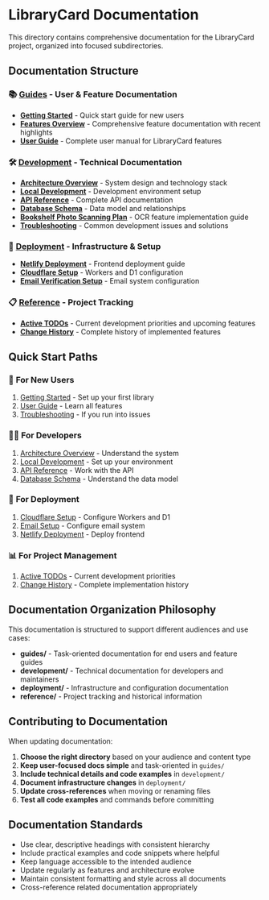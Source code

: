 # LibraryCard Documentation

This directory contains comprehensive documentation for the LibraryCard project, organized into focused subdirectories.

## Documentation Structure

### 📚 [Guides](./guides/) - User & Feature Documentation
- **[Getting Started](./guides/getting-started.md)** - Quick start guide for new users
- **[Features Overview](./guides/features.md)** - Comprehensive feature documentation with recent highlights
- **[User Guide](./guides/user-guide.md)** - Complete user manual for LibraryCard features

### 🛠️ [Development](./development/) - Technical Documentation
- **[Architecture Overview](./development/architecture.md)** - System design and technology stack
- **[Local Development](./development/local-development.md)** - Development environment setup
- **[API Reference](./development/api-reference.md)** - Complete API documentation
- **[Database Schema](./development/database-schema.md)** - Data model and relationships
- **[Bookshelf Photo Scanning Plan](./development/bookshelf-photo-scanning-plan.md)** - OCR feature implementation guide
- **[Troubleshooting](./development/troubleshooting.md)** - Common development issues and solutions

### 🚀 [Deployment](./deployment/) - Infrastructure & Setup
- **[Netlify Deployment](./deployment/netlify-deployment.md)** - Frontend deployment guide
- **[Cloudflare Setup](./deployment/cloudflare-setup.md)** - Workers and D1 configuration
- **[Email Verification Setup](./deployment/email-verification-setup.md)** - Email system configuration

### 📋 [Reference](./reference/) - Project Tracking
- **[Active TODOs](./reference/TODO.md)** - Current development priorities and upcoming features
- **[Change History](./reference/CHANGELOG.md)** - Complete history of implemented features

## Quick Start Paths

### 👤 **For New Users**
1. [Getting Started](./guides/getting-started.md) - Set up your first library
2. [User Guide](./guides/user-guide.md) - Learn all features
3. [Troubleshooting](./development/troubleshooting.md) - If you run into issues

### 👩‍💻 **For Developers**
1. [Architecture Overview](./development/architecture.md) - Understand the system
2. [Local Development](./development/local-development.md) - Set up your environment
3. [API Reference](./development/api-reference.md) - Work with the API
4. [Database Schema](./development/database-schema.md) - Understand the data model

### 🚀 **For Deployment**
1. [Cloudflare Setup](./deployment/cloudflare-setup.md) - Configure Workers and D1
2. [Email Setup](./deployment/email-verification-setup.md) - Configure email system
3. [Netlify Deployment](./deployment/netlify-deployment.md) - Deploy frontend

### 📊 **For Project Management**
1. [Active TODOs](./reference/TODO.md) - Current development priorities
2. [Change History](./reference/CHANGELOG.md) - Complete implementation history

## Documentation Organization Philosophy

This documentation is structured to support different audiences and use cases:

- **guides/** - Task-oriented documentation for end users and feature guides
- **development/** - Technical documentation for developers and maintainers
- **deployment/** - Infrastructure and configuration documentation
- **reference/** - Project tracking and historical information

## Contributing to Documentation

When updating documentation:

1. **Choose the right directory** based on your audience and content type
2. **Keep user-focused docs simple** and task-oriented in `guides/`
3. **Include technical details and code examples** in `development/`
4. **Document infrastructure changes** in `deployment/`
5. **Update cross-references** when moving or renaming files
6. **Test all code examples** and commands before committing

## Documentation Standards

- Use clear, descriptive headings with consistent hierarchy
- Include practical examples and code snippets where helpful
- Keep language accessible to the intended audience
- Update regularly as features and architecture evolve
- Maintain consistent formatting and style across all documents
- Cross-reference related documentation appropriately